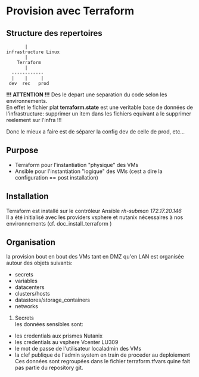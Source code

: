 # Provision avec Terraform  

## Structure des repertoires  
```
       |  
infrastructure Linux  
       |
    Terraform
       |
  ------------
  |    |     |
 dev  rec   prod
```   
**!!! ATTENTION !!!**
Des le depart une separation du code selon les environnements.  
En effet le fichier plat **terraform.state** est une veritable base de données de l'infrastructure: supprimer un item dans les fichiers equivant a le supprimer reelement sur l'infra !!!  

Donc le mieux a faire est de séparer la config dev de celle de prod, etc...  

## Purpose  

* Terraform pour l'instantiation "physique" des VMs  
* Ansible pour l'instantiation "logique" des VMs (cest a dire la configuration == post installation)  

## Installation  

Terraform est installé sur le contrôleur Ansible *rh-subman 172.17.20.146*  
Il a été initialisé avec les providers vsphere et nutanix nécessaires à nos environnements (cf. doc_install_terraform )  

## Organisation  
la provision bout en bout des VMs tant en DMZ qu'en LAN est organisée autour des objets suivants:  

* secrets  
* variables  
* datacenters  
* clusters/hosts    
* datastores/storage_containers  
* networks  

1. Secrets  
les données sensibles sont:  
- les credentials aux prismes Nutanix  
- les credentials au vsphere Vcenter LU309  
- le mot de passe de l'utilisateur localadmin des VMs  
- la clef publique de l'admin system en train de proceder au deploiement  
Ces données sont regroupées dans le fichier terraform.tfvars quine fait pas partie du repository git.  

